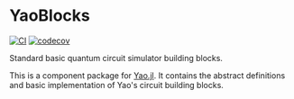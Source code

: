 # YaoBlocks

[![CI](https://github.com/QuantumBFS/YaoBlocks.jl/workflows/CI/badge.svg)](https://github.com/QuantumBFS/YaoBlocks.jl/actions)
[![codecov](https://codecov.io/gh/QuantumBFS/YaoBlocks.jl/branch/master/graph/badge.svg)](https://codecov.io/gh/QuantumBFS/YaoBlocks.jl)

Standard basic quantum circuit simulator building blocks.

This is a component package for [Yao.jl](https://github.com/QuantumBFS/Yao.jl). It contains the abstract definitions and basic implementation of Yao's circuit building blocks.

